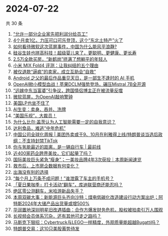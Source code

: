# 2024-07-22

共 30 条

<!-- BEGIN 36KR -->
<!-- 最后更新时间 2024-07-22 01:01:06 +0800 -->
1. [“允许一部分企业家先把利润分给员工”](https://36kr.com/p/2871375827308935)
1. [4个月卖1亿，力压可口可乐登顶，这个“东北土特产”火了](https://36kr.com/p/2870563795062921)
1. [如何看待微软这次蓝屏事件，中国为什么能风平浪静?](https://36kr.com/p/2870440815300996)
1. [硅谷生娃也拼高科技！超级婴儿来了，更聪明、更健康、更长寿](https://36kr.com/p/2871417516331395)
1. [2.5万全款买房，“新鹤岗”挤满了想躺平的年轻人](https://36kr.com/p/2871294420652166)
1. [小米 MIX Fold4 评测：让我纠结的五个理由](https://36kr.com/p/2870211403403656)
1. [被仅退款“逼疯”的卖家，成立互助会“自救”](https://36kr.com/p/2870505434356617)
1. [Android 之父的最后作品重见天日，是一部生不逢时的 AI 手机](https://36kr.com/p/2870438282875265)
1. [OpenAI掀小模型血战！苹果DCLM强势登场，碾压Mistral 7B全开源](https://36kr.com/p/2871685003022468)
1. [“远嫁中东当富婆”引争议，跨国情侣博主正在被流量反噬](https://36kr.com/p/2870606971949443)
1. [微软蓝屏，为OpenAI敲响警钟](https://36kr.com/p/2871574381678976)
1. [美国LP也坐不住了](https://36kr.com/p/2871409005695112)
1. [AI生变：卖身、吞并、洗牌](https://36kr.com/p/2871429290545280)
1. [“美国乐视”，大裁员！](https://36kr.com/p/2870607021428873)
1. [为什么比尔·盖茨认为人工智能需要一定的自我意识？](https://36kr.com/p/2854588686731913)
1. [达利食品，难逃“中年危机”](https://36kr.com/p/2870190193662849)
1. [中国公司全球化周报 | 美团外卖或于9、10月在利雅得上线/特朗普谈当选后政纲：不支持封禁TikTok](https://36kr.com/p/2870227455693187)
1. [你与氢能最近的距离，是一辆自行车 | 最前线](https://36kr.com/p/2871652283650436)
1. [近400家药企跨界美妆，它们起量了吗？](https://36kr.com/p/2870505541095813)
1. [国际美妆巨头紧急“瘦身”；一美妆品牌4年3次获投｜本周新闻速览](https://36kr.com/p/2870505662009734)
1. [救市后，上市房企数据有何变化？](https://36kr.com/p/2870340191818113)
1. [出海没有别的选择](https://36kr.com/p/2870566655725699)
1. [“每个月上万条不成问题！”谁泄露了车主的手机号？](https://36kr.com/p/2871336142147714)
1. [「夏日果咖季」打卡活动“翻车”，库迪联营商还能忍吗？](https://36kr.com/p/2870616294264967)
1. [绝区零公测翻车，米哈游新品失手？](https://36kr.com/p/2870080158077314)
1. [本周双碳大事：新能源巨头齐向沙特；煤电低碳化改造建设行动方案出炉；阿特斯2024年大储产品出货量或增500%](https://36kr.com/p/2871786434122120)
1. [华润置地深圳明星旧改遇插曲：合作方爆发财务危机，股权被拍卖引万人围观](https://36kr.com/p/2870363370639749)
1. [长视频会员体系冗杂，还有其他可走之路吗？](https://36kr.com/p/2869977091002760)
1. [马斯克下狠招：Cybertruck与LEGO一样精度，外观质量能超越Bugatti吗？](https://36kr.com/p/2871323587352961)
1. [特朗普交易：这10只美股蓄势待发](https://36kr.com/p/2871285498024329)
<!-- END 36KR -->
